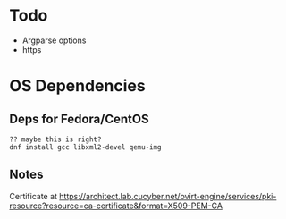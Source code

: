 # Todo

* Argparse options
* https

# OS Dependencies

## Deps for Fedora/CentOS

```
?? maybe this is right?
dnf install gcc libxml2-devel qemu-img
```

## Notes

Certificate at https://architect.lab.cucyber.net/ovirt-engine/services/pki-resource?resource=ca-certificate&format=X509-PEM-CA

